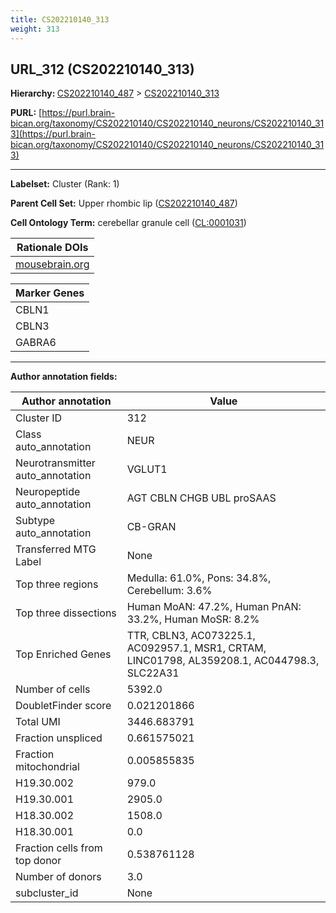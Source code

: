 ```yaml
---
title: CS202210140_313
weight: 313
---
```

## URL_312 (CS202210140_313)
<b>Hierarchy: </b>
[CS202210140_487](../CS202210140_487) >
[CS202210140_313](../CS202210140_313)

**PURL:** [https://purl.brain-bican.org/taxonomy/CS202210140/CS202210140_neurons/CS202210140_313](https://purl.brain-bican.org/taxonomy/CS202210140/CS202210140_neurons/CS202210140_313)

---


**Labelset:** Cluster (Rank: 1)

**Parent Cell Set:** Upper rhombic lip ([CS202210140_487](../CS202210140_487))



**Cell Ontology Term:**  cerebellar granule cell ([CL:0001031](https://www.ebi.ac.uk/ols/ontologies/cl/terms?obo_id=CL:0001031)) 

| Rationale DOIs |
|----------------|
|[mousebrain.org](mousebrain.org)|

[MARKER GENES.]: #


| Marker Genes |
|--------------|
|CBLN1|
|CBLN3|
|GABRA6|

---

[TRANSFERRED ANNOTATIONS.]: #


[AUTHOR ANNOTATION FIELDS.]: #


**Author annotation fields:**

| Author annotation | Value |
|-------------------|-------|
|Cluster ID|312|
|Class auto_annotation|NEUR|
|Neurotransmitter auto_annotation|VGLUT1|
|Neuropeptide auto_annotation|AGT CBLN CHGB UBL proSAAS|
|Subtype auto_annotation|CB-GRAN|
|Transferred MTG Label|None|
|Top three regions|Medulla: 61.0%, Pons: 34.8%, Cerebellum: 3.6%|
|Top three dissections|Human MoAN: 47.2%, Human PnAN: 33.2%, Human MoSR: 8.2%|
|Top Enriched Genes|TTR, CBLN3, AC073225.1, AC092957.1, MSR1, CRTAM, LINC01798, AL359208.1, AC044798.3, SLC22A31|
|Number of cells|5392.0|
|DoubletFinder score|0.021201866|
|Total UMI|3446.683791|
|Fraction unspliced|0.661575021|
|Fraction mitochondrial|0.005855835|
|H19.30.002|979.0|
|H19.30.001|2905.0|
|H18.30.002|1508.0|
|H18.30.001|0.0|
|Fraction cells from top donor|0.538761128|
|Number of donors|3.0|
|subcluster_id|None|
